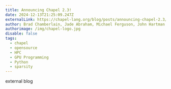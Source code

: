 ```yaml
---
title: Announcing Chapel 2.3!
date: 2024-12-13T21:25:09.247Z
externalLink: https://chapel-lang.org/blog/posts/announcing-chapel-2.3/
author: Brad Chamberlain, Jade Abraham, Michael Ferguson, John Hartman
authorimage: /img/chapel-logo.jpg
disable: false
tags:
  - chapel
  - opensource
  - HPC
  - GPU Programming
  - Python
  - sparsity
---
```

external blog